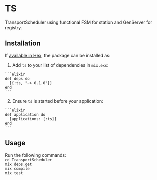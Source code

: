 # TS

TransportScheduler using functional FSM for station and GenServer for registry.

## Installation

If [available in Hex](https://hex.pm/docs/publish), the package can be installed as:

  1. Add `ts` to your list of dependencies in `mix.exs`:

    ```elixir
    def deps do
      [{:ts, "~> 0.1.0"}]
    end
    ```

  2. Ensure `ts` is started before your application:

    ```elixir
    def application do
      [applications: [:ts]]
    end
    ```


## Usage

Run the following commands:  
   `cd TransportScheduler`  
   `mix deps.get`  
   `mix compile`  
   `mix test`  
